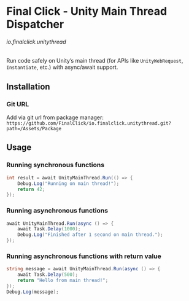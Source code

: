 # Final Click - Unity Main Thread Dispatcher

###### io.finalclick.unitythread

Run code safely on Unity’s main thread (for APIs like `UnityWebRequest`, `Instantiate`, etc.) with async/await support.

## Installation

### Git URL

Add via git url from package manager: `https://github.com/FinalClick/io.finalclick.unitythread.git?path=/Assets/Package`

## Usage

### Running synchronous functions

```csharp
int result = await UnityMainThread.Run(() => {
    Debug.Log("Running on main thread!");
    return 42;
});
```

### Running asynchronous functions

```csharp
await UnityMainThread.Run(async () => {
    await Task.Delay(1000);
    Debug.Log("Finished after 1 second on main thread.");
});
```

### Running asynchronous functions with return value

```csharp
string message = await UnityMainThread.Run(async () => {
    await Task.Delay(500);
    return "Hello from main thread!";
});
Debug.Log(message);
```
